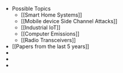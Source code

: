 - Possible Topics
	- [[Smart Home Systems]]
	- [[Mobile device Side Channel Attacks]]
	- [[Industrial IoT]]
	- [[Computer Emissions]]
	- [[Radio Transceivers]]
- [[Papers from the last 5 years]]
-
-
-